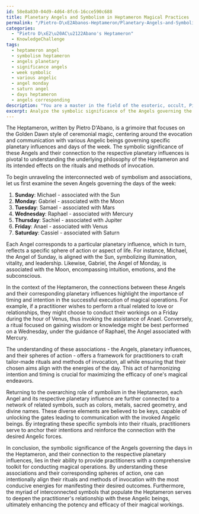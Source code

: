 ```yaml
---
id: 58e8a830-04d9-4d64-8fc6-16cce590c688
title: Planetary Angels and Symbolism in Heptameron Magical Practices
permalink: "/Pietro-D\xE2Abanos-Heptameron/Planetary-Angels-and-Symbolism-in-Heptameron-Magical-Practices/"
categories:
  - "Pietro D\xE2\u20AC\u2122Abano's Heptameron"
  - KnowledgeChallenge
tags:
  - heptameron angel
  - symbolism heptameron
  - angels planetary
  - significance angels
  - week symbolic
  - various angelic
  - angel monday
  - saturn angel
  - days heptameron
  - angels corresponding
description: "You are a master in the field of the esoteric, occult, Pietro D\xE2\u20AC\u2122Abano's Heptameron and Education. You are a writer of tests, challenges, textbooks and deep knowledge on Pietro D\xE2\u20AC\u2122Abano's Heptameron for initiates and students to gain deep insights and understanding from. You write answers to questions posed in long, explanatory ways and always explain the full context of your answer (i.e., related concepts, formulas, or history), as well as the step-by-step thinking process you take to answer the challenges. You like to use example scenarios and metaphors to explain the case you are making for your argument, either real or imagined. Summarize the key themes, ideas, and conclusions at the end."
excerpt: Analyze the symbolic significance of the Angels governing the days in the Heptameron, and explain their connection to the respective planetary influences, exploring how these associations impact the rituals and methods of invocation.
---
```

The Heptameron, written by Pietro D'Abano, is a grimoire that focuses on the Golden Dawn style of ceremonial magic, centering around the evocation and communication with various Angelic beings governing specific planetary influences and days of the week. The symbolic significance of these Angels and their connection to the respective planetary influences is pivotal to understanding the underlying philosophy of the Heptameron and its intended effects on the rituals and methods of invocation.

To begin unraveling the interconnected web of symbolism and associations, let us first examine the seven Angels governing the days of the week: 

1. ****Sunday****: Michael - associated with the Sun
2. ****Monday****: Gabriel - associated with the Moon
3. ****Tuesday****: Samael - associated with Mars
4. ****Wednesday****: Raphael - associated with Mercury
5. ****Thursday****: Sachiel - associated with Jupiter
6. ****Friday****: Anael - associated with Venus
7. ****Saturday****: Cassiel - associated with Saturn

Each Angel corresponds to a particular planetary influence, which in turn, reflects a specific sphere of action or aspect of life. For instance, Michael, the Angel of Sunday, is aligned with the Sun, symbolizing illumination, vitality, and leadership. Likewise, Gabriel, the Angel of Monday, is associated with the Moon, encompassing intuition, emotions, and the subconscious.

In the context of the Heptameron, the connections between these Angels and their corresponding planetary influences highlight the importance of timing and intention in the successful execution of magical operations. For example, if a practitioner wishes to perform a ritual related to love or relationships, they might choose to conduct their workings on a Friday during the hour of Venus, thus invoking the assistance of Anael. Conversely, a ritual focused on gaining wisdom or knowledge might be best performed on a Wednesday, under the guidance of Raphael, the Angel associated with Mercury.

The understanding of these associations - the Angels, planetary influences, and their spheres of action - offers a framework for practitioners to craft tailor-made rituals and methods of invocation, all while ensuring that their chosen aims align with the energies of the day. This act of harmonizing intention and timing is crucial for maximizing the efficacy of one's magical endeavors.

Returning to the overarching role of symbolism in the Heptameron, each Angel and its respective planetary influence are further connected to a network of related symbols, such as colors, metals, sacred geometry, and divine names. These diverse elements are believed to be keys, capable of unlocking the gates leading to communication with the invoked Angelic beings. By integrating these specific symbols into their rituals, practitioners serve to anchor their intentions and reinforce the connection with the desired Angelic forces.

In conclusion, the symbolic significance of the Angels governing the days in the Heptameron, and their connection to the respective planetary influences, lies in their ability to provide practitioners with a comprehensive toolkit for conducting magical operations. By understanding these associations and their corresponding spheres of action, one can intentionally align their rituals and methods of invocation with the most conducive energies for manifesting their desired outcomes. Furthermore, the myriad of interconnected symbols that populate the Heptameron serves to deepen the practitioner's relationship with these Angelic beings, ultimately enhancing the potency and efficacy of their magical workings.
